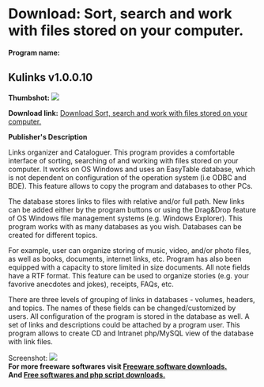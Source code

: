 # Download: Sort, search and work with files stored on your computer.

**Program name:**

## Kulinks v1.0.0.10

  
**Thumbshot:** ![](http://www.freewarefiles.com/screenshot/kulinks_md.gif)   
  
**Download link:** [Download Sort, search and work with files stored on your computer.](http://freesoftwares.boysofts.com/Kulinks-V_program_11678.html)  
  


**Publisher's Description**  
  


Links organizer and Cataloguer. This program provides a comfortable interface of sorting, searching of and working with files stored on your computer. It works on OS Windows and uses an EasyTable database, which is not dependent on configuration of the operation system (i.e ODBC and BDE). This feature allows to copy the program and databases to other PCs. 

The database stores links to files with relative and/or full path. New links can be added either by the program buttons or using the Drag&Drop feature of OS Windows file management systems (e.g. Windows Explorer). This program works with as many databases as you wish. Databases can be created for different topics. 

For example, user can organize storing of music, video, and/or photo files, as well as books, documents, internet links, etc. Program has also been equipped with a capacity to store limited in size documents. All note fields have a RTF format. This feature can be used to organize stories (e.g. your favorive anecdotes and jokes), receipts, FAQs, etc. 

There are three levels of grouping of links in databases - volumes, headers, and topics. The names of these fields can be changed/customized by users. All configuration of the program is stored in the database as well. A set of links and descriptions could be attached by a program user. This program allows to create CD and Intranet php/MySQL view of the database with link files. 

  
  
Screenshot: ![](http://www.freewarefiles.com/screenshot/kulinks.gif)   
**For more freeware softwares visit [Freeware software downloads.](http://freesoftwares.boysofts.com/)**   
**And [Free softwares and php script downloads.](http://www.boysofts.com/)**
